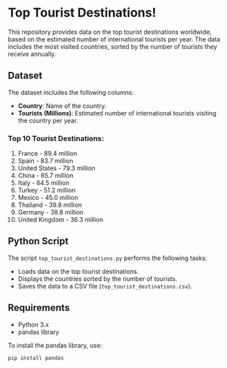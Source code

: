 # Top Tourist Destinations!
This repository provides data on the top tourist destinations worldwide, based on the estimated number of international tourists per year. The data includes the most visited countries, sorted by the number of tourists they receive annually.

## Dataset

The dataset includes the following columns:

- **Country**: Name of the country.
- **Tourists (Millions)**: Estimated number of international tourists visiting the country per year.

### Top 10 Tourist Destinations:

1. France - 89.4 million
2. Spain - 83.7 million
3. United States - 79.3 million
4. China - 65.7 million
5. Italy - 64.5 million
6. Turkey - 51.2 million
7. Mexico - 45.0 million
8. Thailand - 39.8 million
9. Germany - 38.8 million
10. United Kingdom - 36.3 million

## Python Script

The script `top_tourist_destinations.py` performs the following tasks:

- Loads data on the top tourist destinations.
- Displays the countries sorted by the number of tourists.
- Saves the data to a CSV file (`top_tourist_destinations.csv`).

## Requirements

- Python 3.x
- pandas library

To install the pandas library, use:
```bash
pip install pandas
